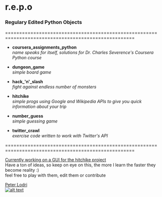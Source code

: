 # r.e.p.o
### Regulary Edited Python Objects

====================================================================================================
* **coursera_assignments_python**   
*name speaks for itself, solutions for Dr. Charles Severence's Coursera Python course*

* **dungeon_game**  
*simple board game*

* **hack_'n'_slash**    
*fight against endless number of monsters*

* **hitchike**  
*simple progs using Google and Wikipedia APIs to give you quick information about your trip*

* **number_guess**  
*simple guessing game*

* **twitter_crawl**  
*exercise code written to work with Twitter's API* 

====================================================================================================

[Currently working on a GUI for the hitchike project](https://github.com/szepnapot/repo/blob/master/hitchike_python/geogui.py)  
Have a ton of ideas, so keep on eye on this, the more I learn the faster they become reality :)  
feel free to play with them, edit them or contribute

[Peter Lodri](szepnapot.github.io)  
[![alt text](http://www.alter-net.info/t_smalla.png "Twitter")](https://twitter.com/Theidden_one)

